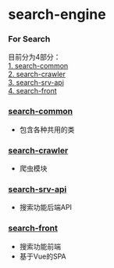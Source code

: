 # search-engine
### For Search

目前分为4部分：  
[1. search-common](#1)  
[2. search-crawler](#2)  
[3. search-srv-api](#3)  
[4. search-front](#4)  

[<h3 id="1">search-common</h3>](search-commons/README.md)
* 包含各种共用的类  

[<h3 id="2">search-crawler</h3>](search-crawler/README.md)
* 爬虫模块

[<h3 id="3">search-srv-api</h3>](search-srv-api/README.md)
* 搜索功能后端API

[<h3 id="4">search-front</h3>](search-front/README.md)
* 搜索功能前端
* 基于Vue的SPA


